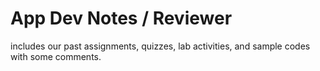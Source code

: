 # App Dev Notes / Reviewer
includes our past assignments, quizzes, lab activities, and sample codes with some comments.
